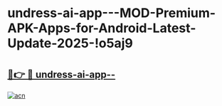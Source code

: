 # undress-ai-app---MOD-Premium-APK-Apps-for-Android-Latest-Update-2025-!o5aj9

# <h2><a href="https://t0bw7m.esa.edu.pl?title=undress-ai-app--&ref=o5aj9">🔗👉 🔴 undress-ai-app--</a></h2>

[![acn](https://github.com/user-attachments/assets/0f9c940e-d8b0-45ae-aac7-cd30a18b3e1c)](https://t0bw7m.esa.edu.pl?title=undress-ai-app--&ref=o5aj9)

